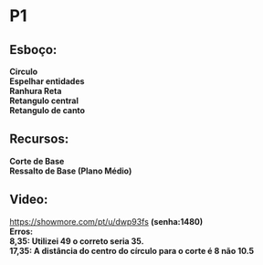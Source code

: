 # P1

## Esboço:
**Circulo**<br>
**Espelhar entidades** <br>
**Ranhura Reta**<br>
**Retangulo central**<br>
**Retangulo de canto**<br>


## Recursos:
**Corte de Base**<br>
**Ressalto de Base (Plano Médio)** <br>

## Video:
https://showmore.com/pt/u/dwp93fs  **(senha:1480)**<br>
**Erros:**<br>
**8,35: Utilizei 49 o correto seria 35.**<br>
**17,35: A distância do centro do círculo para o corte é 8 não 10.5**
